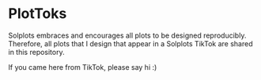 # PlotToks

Solplots embraces and encourages all plots to be designed reproducibly. Therefore, all plots that I design that appear in a Solplots TikTok are shared in this repository.

If you came here from TikTok, please say hi :)